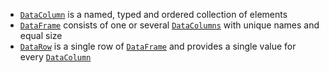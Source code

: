 [//]: # (title: Data Abstractions)

* [`DataColumn`](DataColumn.md) is a named, typed and ordered collection of elements
* [`DataFrame`](DataFrame.md) consists of one or several [`DataColumns`](DataColumn.md) with unique names and equal size
* [`DataRow`](DataRow.md) is a single row of [`DataFrame`](DataFrame.md) and provides a single value for every [`DataColumn`](DataColumn.md)
